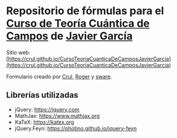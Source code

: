 # Repositorio de fórmulas para el [Curso de Teoría Cuántica de Campos](https://www.youtube.com/playlist?list=PLAnA8FVrBl8BiQd_Fg-Jr32P_v9F8vG-2) de [Javier García](https://www.youtube.com/user/jamesjamesbondbond)

Sitio web: [https://crul.github.io/CursoTeoriaCuanticaDeCamposJavierGarcia](https://crul.github.io/CursoTeoriaCuanticaDeCamposJavierGarcia)

Formulario creado por [Crul](https://github.com/Crul), [Roger](https://github.com/Gaussian-art) y [sware](https://github.com/sware).

## Librerías utilizadas

- jQuery: https://jquery.com
- MathJax: https://www.mathjax.org
- KaTeX: https://katex.org
- jQuery.Feyn: https://photino.github.io/jquery-feyn
